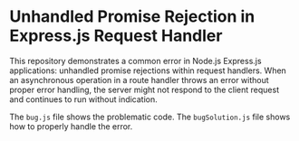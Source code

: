 # Unhandled Promise Rejection in Express.js Request Handler

This repository demonstrates a common error in Node.js Express.js applications: unhandled promise rejections within request handlers.  When an asynchronous operation in a route handler throws an error without proper error handling, the server might not respond to the client request and continues to run without indication. 

The `bug.js` file shows the problematic code. The `bugSolution.js` file shows how to properly handle the error.